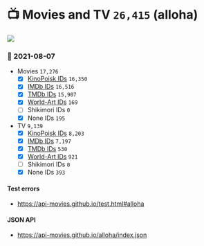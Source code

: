 # :tv: Movies and TV `26,415` (alloha)

<a href="https://API-Movies.github.io"><img src="https://API-Movies.github.io/banner.png?cache"></a>

### :date: 2021-08-07
- Movies `17,276`
  - [x] <a href="https://API-Movies.github.io/alloha/movie_kinopoisk_ids.json">KinoPoisk IDs</a> `16,350`
  - [x] <a href="https://API-Movies.github.io/alloha/movie_imdb_ids.json">IMDb IDs</a> `16,516`
  - [x] <a href="https://API-Movies.github.io/alloha/movie_tmdb_ids.json">TMDb IDs</a> `15,907`
  - [x] <a href="https://API-Movies.github.io/alloha/movie_world_art_ids.json">World-Art IDs</a> `169`
  - [ ] Shikimori IDs `0`
  - [x] None IDs `195`
- TV `9,139`
  - [x] <a href="https://API-Movies.github.io/alloha/tv_kinopoisk_ids.json">KinoPoisk IDs</a> `8,203`
  - [x] <a href="https://API-Movies.github.io/alloha/tv_imdb_ids.json">IMDb IDs</a> `7,197`
  - [x] <a href="https://API-Movies.github.io/alloha/tv_tmdb_ids.json">TMDb IDs</a> `530`
  - [x] <a href="https://API-Movies.github.io/alloha/tv_world_art_ids.json">World-Art IDs</a> `921`
  - [ ] Shikimori IDs `0`
  - [x] None IDs `393`
#### Test errors
- <a href='https://api-movies.github.io/test.html#alloha'>https://api-movies.github.io/test.html#alloha</a>
#### JSON API
- <a href='https://api-movies.github.io/alloha/index.json'>https://api-movies.github.io/alloha/index.json</a>

